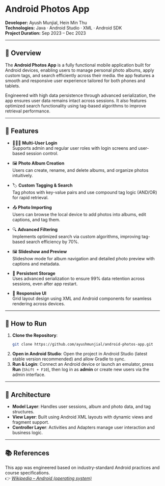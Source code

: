 # Android Photos App

**Developer:** Ayush Munjial, Hein Min Thu  
**Technologies:** Java · Android Studio · XML · Android SDK  
**Project Duration:** Sep 2023 – Dec 2023

---

## 📌 Overview

The **Android Photos App** is a fully functional mobile application built for Android devices, enabling users to manage personal photo albums, apply custom tags, and search efficiently across their media. the app features a smooth and responsive user experience tailored for both phones and tablets.

Engineered with high data persistence through advanced serialization, the app ensures user data remains intact across sessions. It also features optimized search functionality using tag-based algorithms to improve retrieval performance.

---

## 📱 Features

- 🧑‍🤝‍🧑 **Multi-User Login**  
  Supports admin and regular user roles with login screens and user-based session control.

- 🖼 **Photo Album Creation**  
  Users can create, rename, and delete albums, and organize photos intuitively.

- 🏷 **Custom Tagging & Search**  
  Tag photos with key-value pairs and use compound tag logic (AND/OR) for rapid retrieval.

- 📤 **Photo Importing**  
  Users can browse the local device to add photos into albums, edit captions, and tag them.

- 🔍 **Advanced Filtering**  
  Implements optimized search via custom algorithms, improving tag-based search efficiency by 70%.

- 🖼️ **Slideshow and Preview**  
  Slideshow mode for album navigation and detailed photo preview with captions and metadata.

- 💾 **Persistent Storage**  
  Uses advanced serialization to ensure 99% data retention across sessions, even after app restart.

- 🎨 **Responsive UI**  
  Grid layout design using XML and Android components for seamless rendering across devices.

---

## 🧪 How to Run

1. **Clone the Repository**:
   ```bash
   git clone https://github.com/ayushmunjial/android-photos-app.git
   ```
2. **Open in Android Studio**:
   Open the project in Android Studio (latest stable version recommended) and allow Gradle to sync.
3. **Run & Login**:
   Connect an Android device or launch an emulator, press **Run** (`Shift + F10`), then log in as **admin** or create new users via the admin interface.

---

## 🧠 Architecture

- **Model Layer**: Handles user sessions, album and photo data, and tag structures.
- **View Layer**: Built using Android XML layouts with dynamic views and fragment support.
- **Controller Layer**: Activities and Adapters manage user interaction and business logic.

---

## 📚 References

This app was engineered based on industry-standard Android practices and course specifications.  
👉 _[Wikipedia – Android (operating system)](https://en.wikipedia.org/wiki/Android_(operating_system))_
